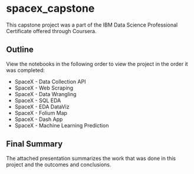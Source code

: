 # spacex_capstone

This capstone project was a part of the IBM Data Science Professional Certificate offered through Coursera. 

## Outline

View the notebooks in the following order to view the project in the order it was completed:

* SpaceX - Data Collection API
* SpaceX - Web Scraping
* SpaceX - Data Wrangling
* SpaceX - SQL EDA
* SpaceX - EDA DataViz
* SpaceX - Folium Map
* SpaceX - Dash App
* SpaceX - Machine Learning Prediction

## Final Summary

The attached presentation summarizes the work that was done in this project and the outcomes and conclusions. 
